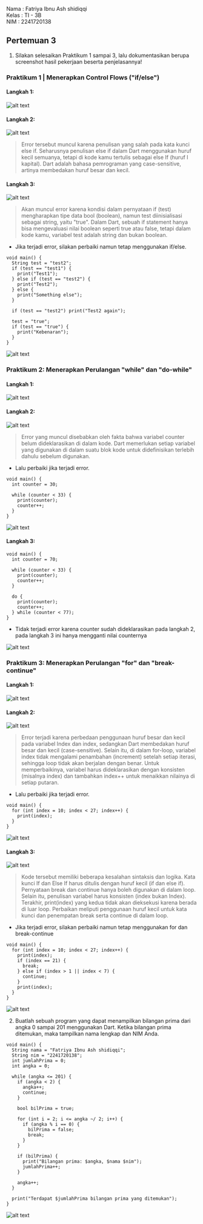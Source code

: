 Nama    : Fatriya Ibnu Ash shidiqqi <br>
Kelas   : TI - 3B <br>
NIM     : 2241720138 <br>

## Pertemuan 3

1. Silakan selesaikan Praktikum 1 sampai 3, lalu dokumentasikan berupa screenshot hasil pekerjaan beserta penjelasannya!
### Praktikum 1 | Menerapkan Control Flows ("if/else")
#### Langkah 1:
![alt text](<Screenshot 2024-09-21 210852.png>)<br>

#### Langkah 2:
![alt text](<Screenshot 2024-09-21 204326.png>) <br>

> Error tersebut muncul karena penulisan yang salah pada kata kunci else if. Seharusnya penulisan else if dalam Dart menggunakan huruf kecil semuanya, tetapi di kode kamu tertulis sebagai else If (huruf I kapital). Dart adalah bahasa pemrograman yang case-sensitive, artinya membedakan huruf besar dan kecil.

#### Langkah 3:
![alt text](<Screenshot 2024-09-21 205027.png>)
> Akan muncul error karena kondisi dalam pernyataan if (test) mengharapkan tipe data bool (boolean), namun test diinisialisasi sebagai string, yaitu "true". Dalam Dart, sebuah if statement hanya bisa mengevaluasi nilai boolean seperti true atau false, tetapi dalam kode kamu, variabel test adalah string dan bukan boolean.

- Jika terjadi error, silakan perbaiki namun tetap menggunakan if/else.
```
void main() {
  String test = "test2";
  if (test == "test1") {
    print("Test1");
  } else if (test == "test2") {
    print("Test2");
  } else {
    print("Something else");
  }

  if (test == "test2") print("Test2 again");

  test = "true";
  if (test == "true") {
    print("Kebenaran");
  }
}

```
![alt text](<Screenshot 2024-09-21 205103.png>)

### Praktikum 2: Menerapkan Perulangan "while" dan "do-while"
#### Langkah 1:
![alt text](<Screenshot 2024-09-21 211204.png>) <br>

#### Langkah 2:
![alt text](<Screenshot 2024-09-21 205306.png>)
> Error yang muncul disebabkan oleh fakta bahwa variabel counter belum dideklarasikan di dalam kode. Dart memerlukan setiap variabel yang digunakan di dalam suatu blok kode untuk didefinisikan terlebih dahulu sebelum digunakan.

- Lalu perbaiki jika terjadi error.
```
void main() {
  int counter = 30;

  while (counter < 33) {
    print(counter);
    counter++;
  }
}
```
![alt text](<Screenshot 2024-09-21 211611.png>)


#### Langkah 3:
```
void main() {
  int counter = 70;

  while (counter < 33) {
    print(counter);
    counter++;
  }

  do {
    print(counter);
    counter++;
  } while (counter < 77);
}
```
- Tidak terjadi error karena counter sudah dideklarasikan pada langkah 2, pada langkah 3 ini hanya mengganti nilai counternya

![alt text](<Screenshot 2024-09-21 205425.png>)


### Praktikum 3: Menerapkan Perulangan "for" dan "break-continue"
#### Langkah 1:
![alt text](<Screenshot 2024-09-21 211755.png>)

#### Langkah 2:
![alt text](<Screenshot 2024-09-21 205712.png>)
> Error terjadi karena perbedaan penggunaan huruf besar dan kecil pada variabel Index dan index, sedangkan Dart membedakan huruf besar dan kecil (case-sensitive). Selain itu, di dalam for-loop, variabel index tidak mengalami penambahan (increment) setelah setiap iterasi, sehingga loop tidak akan berjalan dengan benar. Untuk memperbaikinya, variabel harus dideklarasikan dengan konsisten (misalnya index) dan tambahkan index++ untuk menaikkan nilainya di setiap putaran.

- Lalu perbaiki jika terjadi error.
```
void main() {
  for (int index = 10; index < 27; index++) {
    print(index);
  }
}
```
![alt text](<Screenshot 2024-09-21 205648.png>)

#### Langkah 3:
![alt text](<Screenshot 2024-09-21 211936.png>)
> Kode tersebut memiliki beberapa kesalahan sintaksis dan logika. Kata kunci If dan Else If harus ditulis dengan huruf kecil (if dan else if). Pernyataan break dan continue hanya boleh digunakan di dalam loop. Selain itu, penulisan variabel harus konsisten (index bukan Index). Terakhir, print(index) yang kedua tidak akan dieksekusi karena berada di luar loop. Perbaikan meliputi penggunaan huruf kecil untuk kata kunci dan penempatan break serta continue di dalam loop.

- Jika terjadi error, silakan perbaiki namun tetap menggunakan for dan break-continue
```
void main() {
  for (int index = 10; index < 27; index++) {
    print(index);
    if (index == 21) {
      break;
    } else if (index > 1 || index < 7) {
      continue;
    }
    print(index);
  }
}
```
![alt text](<Screenshot 2024-09-21 205746.png>)

2. Buatlah sebuah program yang dapat menampilkan bilangan prima dari angka 0 sampai 201 menggunakan Dart. Ketika bilangan prima ditemukan, maka tampilkan nama lengkap dan NIM Anda.
```
void main() {
  String nama = "Fatriya Ibnu Ash shidiqqi";
  String nim = "2241720138";
  int jumlahPrima = 0;
  int angka = 0;

  while (angka <= 201) {
    if (angka < 2) {
      angka++;
      continue;
    }

    bool bilPrima = true;

    for (int i = 2; i <= angka ~/ 2; i++) {
      if (angka % i == 0) {
        bilPrima = false;
        break;
      }
    }

    if (bilPrima) {
      print("Bilangan prima: $angka, $nama $nim");
      jumlahPrima++; 
    }

    angka++;
  }
  
  print("Terdapat $jumlahPrima bilangan prima yang ditemukan");
}
```
![alt text](<Screenshot 2024-09-21 205856.png>)


